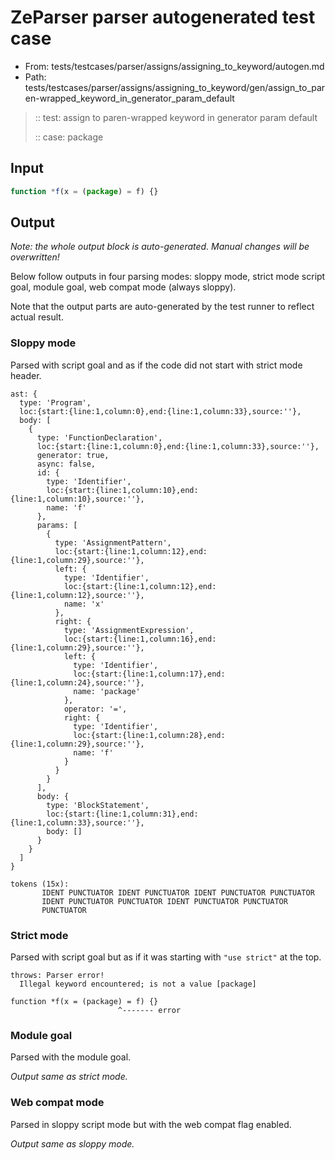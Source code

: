 # ZeParser parser autogenerated test case

- From: tests/testcases/parser/assigns/assigning_to_keyword/autogen.md
- Path: tests/testcases/parser/assigns/assigning_to_keyword/gen/assign_to_paren-wrapped_keyword_in_generator_param_default

> :: test: assign to paren-wrapped keyword in generator param default
>
> :: case: package

## Input


`````js
function *f(x = (package) = f) {}
`````

## Output

_Note: the whole output block is auto-generated. Manual changes will be overwritten!_

Below follow outputs in four parsing modes: sloppy mode, strict mode script goal, module goal, web compat mode (always sloppy).

Note that the output parts are auto-generated by the test runner to reflect actual result.

### Sloppy mode

Parsed with script goal and as if the code did not start with strict mode header.

`````
ast: {
  type: 'Program',
  loc:{start:{line:1,column:0},end:{line:1,column:33},source:''},
  body: [
    {
      type: 'FunctionDeclaration',
      loc:{start:{line:1,column:0},end:{line:1,column:33},source:''},
      generator: true,
      async: false,
      id: {
        type: 'Identifier',
        loc:{start:{line:1,column:10},end:{line:1,column:10},source:''},
        name: 'f'
      },
      params: [
        {
          type: 'AssignmentPattern',
          loc:{start:{line:1,column:12},end:{line:1,column:29},source:''},
          left: {
            type: 'Identifier',
            loc:{start:{line:1,column:12},end:{line:1,column:12},source:''},
            name: 'x'
          },
          right: {
            type: 'AssignmentExpression',
            loc:{start:{line:1,column:16},end:{line:1,column:29},source:''},
            left: {
              type: 'Identifier',
              loc:{start:{line:1,column:17},end:{line:1,column:24},source:''},
              name: 'package'
            },
            operator: '=',
            right: {
              type: 'Identifier',
              loc:{start:{line:1,column:28},end:{line:1,column:29},source:''},
              name: 'f'
            }
          }
        }
      ],
      body: {
        type: 'BlockStatement',
        loc:{start:{line:1,column:31},end:{line:1,column:33},source:''},
        body: []
      }
    }
  ]
}

tokens (15x):
       IDENT PUNCTUATOR IDENT PUNCTUATOR IDENT PUNCTUATOR PUNCTUATOR
       IDENT PUNCTUATOR PUNCTUATOR IDENT PUNCTUATOR PUNCTUATOR
       PUNCTUATOR
`````

### Strict mode

Parsed with script goal but as if it was starting with `"use strict"` at the top.

`````
throws: Parser error!
  Illegal keyword encountered; is not a value [package]

function *f(x = (package) = f) {}
                        ^------- error
`````


### Module goal

Parsed with the module goal.

_Output same as strict mode._

### Web compat mode

Parsed in sloppy script mode but with the web compat flag enabled.

_Output same as sloppy mode._
